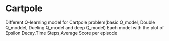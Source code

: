# Cartpole
  Different Q-learning model for Cartpole problem(basic Q_model, Double Q_moddel, Dueling Q_model and deep Q_model)
  Each model with the plot of Epsilon Decay,Time Steps,Average Score per episode
